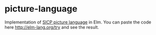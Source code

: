 # picture-language
Implementation of [SICP picture language](https://mitpress.mit.edu/sicp/full-text/sicp/book/node36.html) in Elm. You can paste the code here http://elm-lang.org/try and see the result. 
